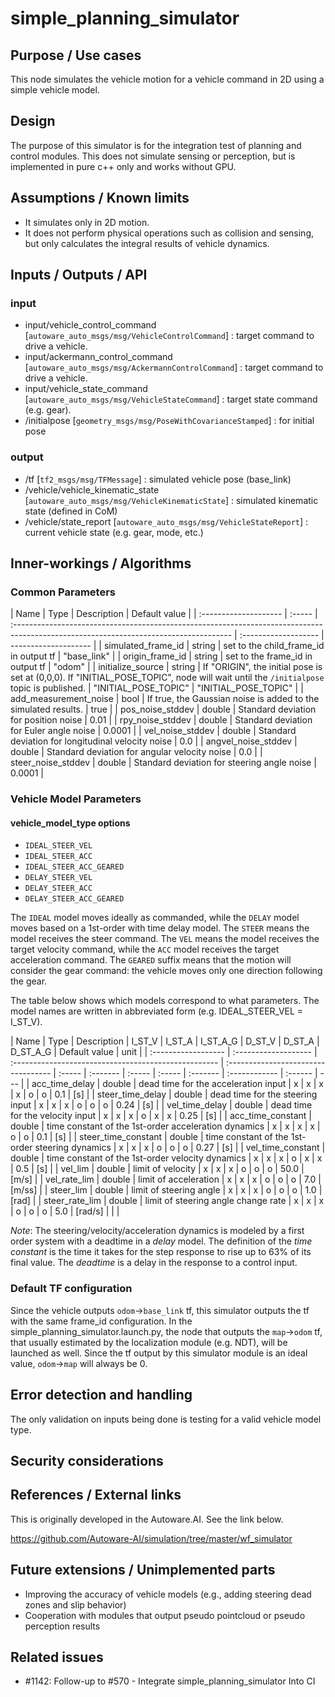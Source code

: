 # simple_planning_simulator

## Purpose / Use cases

This node simulates the vehicle motion for a vehicle command in 2D using a simple vehicle model.

## Design

The purpose of this simulator is for the integration test of planning and control modules. This does not simulate sensing or perception, but is implemented in pure c++ only and works without GPU.

## Assumptions / Known limits

- It simulates only in 2D motion.
- It does not perform physical operations such as collision and sensing, but only calculates the integral results of vehicle dynamics.

## Inputs / Outputs / API

### input

- input/vehicle_control_command [`autoware_auto_msgs/msg/VehicleControlCommand`] : target command to drive a vehicle.
- input/ackermann_control_command [`autoware_auto_msgs/msg/AckermannControlCommand`] : target command to drive a vehicle.
- input/vehicle_state_command [`autoware_auto_msgs/msg/VehicleStateCommand`] : target state command (e.g. gear).
- /initialpose [`geometry_msgs/msg/PoseWithCovarianceStamped`] : for initial pose

### output

- /tf [`tf2_msgs/msg/TFMessage`] : simulated vehicle pose (base_link)
- /vehicle/vehicle_kinematic_state [`autoware_auto_msgs/msg/VehicleKinematicState`] : simulated kinematic state (defined in CoM)
- /vehicle/state_report [`autoware_auto_msgs/msg/VehicleStateReport`] : current vehicle state (e.g. gear, mode, etc.)

## Inner-workings / Algorithms

### Common Parameters

| Name                  | Type   | Description                                                                                                                           | Default value        |
| :-------------------- | :----- | :------------------------------------------------------------------------------------------------------------------------------------ | :------------------- | -------------------- |
| simulated_frame_id    | string | set to the child_frame_id in output tf                                                                                                | "base_link"          |
| origin_frame_id       | string | set to the frame_id in output tf                                                                                                      | "odom"               |
| initialize_source     | string | If "ORIGIN", the initial pose is set at (0,0,0). If "INITIAL_POSE_TOPIC", node will wait until the `/initialpose` topic is published. | "INITIAL_POSE_TOPIC" | "INITIAL_POSE_TOPIC" |
| add_measurement_noise | bool   | If true, the Gaussian noise is added to the simulated results.                                                                        | true                 |
| pos_noise_stddev      | double | Standard deviation for position noise                                                                                                 | 0.01                 |
| rpy_noise_stddev      | double | Standard deviation for Euler angle noise                                                                                              | 0.0001               |
| vel_noise_stddev      | double | Standard deviation for longitudinal velocity noise                                                                                    | 0.0                  |
| angvel_noise_stddev   | double | Standard deviation for angular velocity noise                                                                                         | 0.0                  |
| steer_noise_stddev    | double | Standard deviation for steering angle noise                                                                                           | 0.0001               |

### Vehicle Model Parameters

#### vehicle_model_type options

- `IDEAL_STEER_VEL`
- `IDEAL_STEER_ACC`
- `IDEAL_STEER_ACC_GEARED`
- `DELAY_STEER_VEL`
- `DELAY_STEER_ACC`
- `DELAY_STEER_ACC_GEARED`

The `IDEAL` model moves ideally as commanded, while the `DELAY` model moves based on a 1st-order with time delay model. The `STEER` means the model receives the steer command. The `VEL` means the model receives the target velocity command, while the `ACC` model receives the target acceleration command. The `GEARED` suffix means that the motion will consider the gear command: the vehicle moves only one direction following the gear.

The table below shows which models correspond to what parameters. The model names are written in abbreviated form (e.g. IDEAL_STEER_VEL = I_ST_V).

| Name                | Type                 | Description                                          | I_ST_V                              | I_ST_A | I_ST_A_G | D_ST_V | D_ST_A | D_ST_A_G | Default value | unit    |
| :------------------ | :------------------- | :--------------------------------------------------- | :---------------------------------- | :----- | :------- | :----- | :----- | :------- | :------------ | :------ | --- |
| acc_time_delay      | double               | dead time for the acceleration input                 | x                                   | x      | x        | x      | o      | o        | 0.1           | [s]     |
| steer_time_delay    | double               | dead time for the steering input                     | x                                   | x      | x        | o      | o      | o        | 0.24          | [s]     |
| vel_time_delay      | double               | dead time for the velocity input                     | x                                   | x      | x        | o      | x      | x        | 0.25          | [s]     |
| acc_time_constant   | double               | time constant of the 1st-order acceleration dynamics | x                                   | x      | x        | x      | o      | o        | 0.1           | [s]     |
| steer_time_constant | double               | time constant of the 1st-order steering dynamics     | x                                   | x      | x        | o      | o      | o        | 0.27          | [s]     |
| vel_time_constant   | double               | time constant of the 1st-order velocity dynamics     | x                                   | x      | x        | o      | x      | x        | 0.5           | [s]     |
| vel_lim             | double               | limit of velocity                                    | x                                   | x      | x        | o      | o      | o        | 50.0          | [m/s]   |
| vel_rate_lim        | double               | limit of acceleration                                | x                                   | x      | x        | o      | o      | o        | 7.0           | [m/ss]  |
| steer_lim           | double               | limit of steering angle                              | x                                   | x      | x        | o      | o      | o        | 1.0           | [rad]   |
| steer_rate_lim      | double               | limit of steering angle change rate                  | x                                   | x      | x        | o      | o      | o        | 5.0           | [rad/s] |
| <!--                | deadzone_delta_steer | double                                               | dead zone for the steering dynamics | x      | x        | x      | o      | o        | 0.0           | [rad]   | --> |

_Note_: The steering/velocity/acceleration dynamics is modeled by a first order system with a deadtime in a _delay_ model. The definition of the _time constant_ is the time it takes for the step response to rise up to 63% of its final value. The _deadtime_ is a delay in the response to a control input.

### Default TF configuration

Since the vehicle outputs `odom`->`base_link` tf, this simulator outputs the tf with the same frame_id configuration.
In the simple_planning_simulator.launch.py, the node that outputs the `map`->`odom` tf, that usually estimated by the localization module (e.g. NDT), will be launched as well. Since the tf output by this simulator module is an ideal value, `odom`->`map` will always be 0.

## Error detection and handling

The only validation on inputs being done is testing for a valid vehicle model type.

## Security considerations

<!-- Required -->
<!-- Things to consider:
- Spoofing (How do you check for and handle fake input?)
- Tampering (How do you check for and handle tampered input?)
- Repudiation (How are you affected by the actions of external actors?).
- Information Disclosure (Can data leak?).
- Denial of Service (How do you handle spamming?).
- Elevation of Privilege (Do you need to change permission levels during execution?) -->

## References / External links

This is originally developed in the Autoware.AI. See the link below.

<https://github.com/Autoware-AI/simulation/tree/master/wf_simulator>

## Future extensions / Unimplemented parts

- Improving the accuracy of vehicle models (e.g., adding steering dead zones and slip behavior)
- Cooperation with modules that output pseudo pointcloud or pseudo perception results

## Related issues

- #1142: Follow-up to #570 - Integrate simple_planning_simulator Into CI
